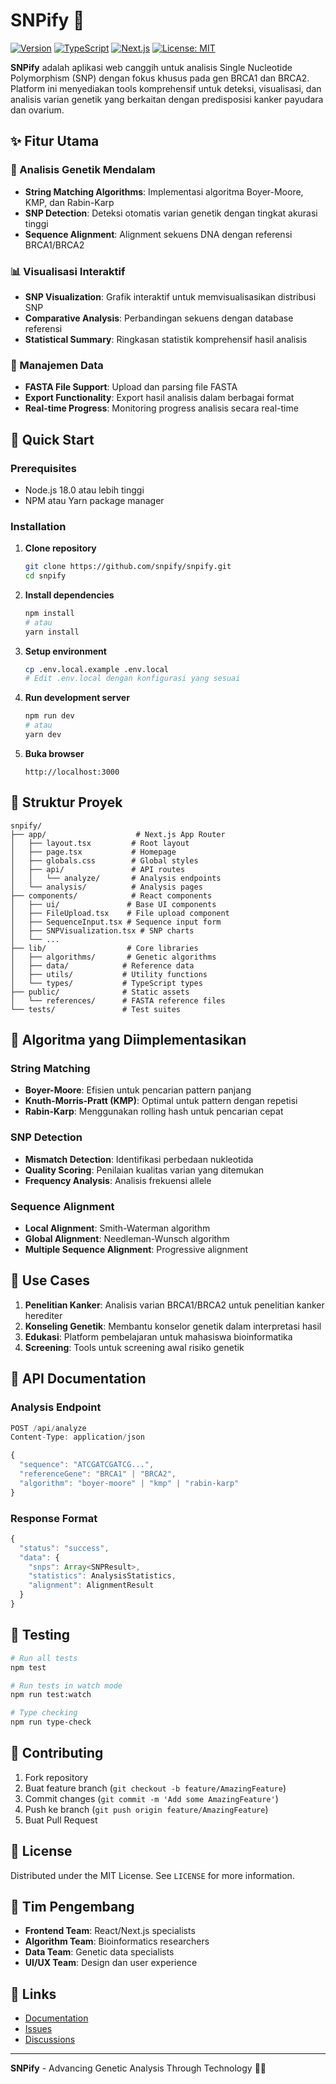 ﻿# SNPify 🧬

[![Version](https://img.shields.io/badge/version-1.0.0-blue.svg)](https://github.com/snpify/snpify)
[![TypeScript](https://img.shields.io/badge/TypeScript-5.2+-blue.svg)](https://www.typescriptlang.org/)
[![Next.js](https://img.shields.io/badge/Next.js-14.0+-black.svg)](https://nextjs.org/)
[![License: MIT](https://img.shields.io/badge/License-MIT-yellow.svg)](https://opensource.org/licenses/MIT)

**SNPify** adalah aplikasi web canggih untuk analisis Single Nucleotide Polymorphism (SNP) dengan fokus khusus pada gen BRCA1 dan BRCA2. Platform ini menyediakan tools komprehensif untuk deteksi, visualisasi, dan analisis varian genetik yang berkaitan dengan predisposisi kanker payudara dan ovarium.

## ✨ Fitur Utama

### 🔬 Analisis Genetik Mendalam
- **String Matching Algorithms**: Implementasi algoritma Boyer-Moore, KMP, dan Rabin-Karp
- **SNP Detection**: Deteksi otomatis varian genetik dengan tingkat akurasi tinggi
- **Sequence Alignment**: Alignment sekuens DNA dengan referensi BRCA1/BRCA2

### 📊 Visualisasi Interaktif
- **SNP Visualization**: Grafik interaktif untuk memvisualisasikan distribusi SNP
- **Comparative Analysis**: Perbandingan sekuens dengan database referensi
- **Statistical Summary**: Ringkasan statistik komprehensif hasil analisis

### 💾 Manajemen Data
- **FASTA File Support**: Upload dan parsing file FASTA
- **Export Functionality**: Export hasil analisis dalam berbagai format
- **Real-time Progress**: Monitoring progress analisis secara real-time

## 🚀 Quick Start

### Prerequisites
- Node.js 18.0 atau lebih tinggi
- NPM atau Yarn package manager

### Installation

1. **Clone repository**
   ```bash
   git clone https://github.com/snpify/snpify.git
   cd snpify
   ```

2. **Install dependencies**
   ```bash
   npm install
   # atau
   yarn install
   ```

3. **Setup environment**
   ```bash
   cp .env.local.example .env.local
   # Edit .env.local dengan konfigurasi yang sesuai
   ```

4. **Run development server**
   ```bash
   npm run dev
   # atau
   yarn dev
   ```

5. **Buka browser**
   ```
   http://localhost:3000
   ```

## 📁 Struktur Proyek

```
snpify/
├── app/                    # Next.js App Router
│   ├── layout.tsx         # Root layout
│   ├── page.tsx           # Homepage
│   ├── globals.css        # Global styles
│   ├── api/               # API routes
│   │   └── analyze/       # Analysis endpoints
│   └── analysis/          # Analysis pages
├── components/            # React components
│   ├── ui/               # Base UI components
│   ├── FileUpload.tsx    # File upload component
│   ├── SequenceInput.tsx # Sequence input form
│   ├── SNPVisualization.tsx # SNP charts
│   └── ...
├── lib/                  # Core libraries
│   ├── algorithms/       # Genetic algorithms
│   ├── data/            # Reference data
│   ├── utils/           # Utility functions
│   └── types/           # TypeScript types
├── public/              # Static assets
│   └── references/      # FASTA reference files
└── tests/               # Test suites
```

## 🧬 Algoritma yang Diimplementasikan

### String Matching
- **Boyer-Moore**: Efisien untuk pencarian pattern panjang
- **Knuth-Morris-Pratt (KMP)**: Optimal untuk pattern dengan repetisi
- **Rabin-Karp**: Menggunakan rolling hash untuk pencarian cepat

### SNP Detection
- **Mismatch Detection**: Identifikasi perbedaan nukleotida
- **Quality Scoring**: Penilaian kualitas varian yang ditemukan
- **Frequency Analysis**: Analisis frekuensi allele

### Sequence Alignment
- **Local Alignment**: Smith-Waterman algorithm
- **Global Alignment**: Needleman-Wunsch algorithm
- **Multiple Sequence Alignment**: Progressive alignment

## 🎯 Use Cases

1. **Penelitian Kanker**: Analisis varian BRCA1/BRCA2 untuk penelitian kanker herediter
2. **Konseling Genetik**: Membantu konselor genetik dalam interpretasi hasil
3. **Edukasi**: Platform pembelajaran untuk mahasiswa bioinformatika
4. **Screening**: Tools untuk screening awal risiko genetik

## 🔧 API Documentation

### Analysis Endpoint
```typescript
POST /api/analyze
Content-Type: application/json

{
  "sequence": "ATCGATCGATCG...",
  "referenceGene": "BRCA1" | "BRCA2",
  "algorithm": "boyer-moore" | "kmp" | "rabin-karp"
}
```

### Response Format
```typescript
{
  "status": "success",
  "data": {
    "snps": Array<SNPResult>,
    "statistics": AnalysisStatistics,
    "alignment": AlignmentResult
  }
}
```

## 🧪 Testing

```bash
# Run all tests
npm test

# Run tests in watch mode
npm run test:watch

# Type checking
npm run type-check
```

## 🤝 Contributing

1. Fork repository
2. Buat feature branch (`git checkout -b feature/AmazingFeature`)
3. Commit changes (`git commit -m 'Add some AmazingFeature'`)
4. Push ke branch (`git push origin feature/AmazingFeature`)
5. Buat Pull Request

## 📄 License

Distributed under the MIT License. See `LICENSE` for more information.

## 👥 Tim Pengembang

- **Frontend Team**: React/Next.js specialists
- **Algorithm Team**: Bioinformatics researchers
- **Data Team**: Genetic data specialists
- **UI/UX Team**: Design dan user experience

## 🔗 Links

- [Documentation](https://docs.snpify.com)
- [Issues](https://github.com/snpify/snpify/issues)
- [Discussions](https://github.com/snpify/snpify/discussions)

---

**SNPify** - Advancing Genetic Analysis Through Technology 🧬✨
